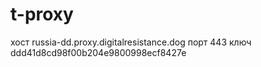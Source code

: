 # t-proxy
хост russia-dd.proxy.digitalresistance.dog
порт 443
ключ ddd41d8cd98f00b204e9800998ecf8427e
